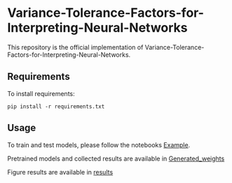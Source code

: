 # Variance-Tolerance-Factors-for-Interpreting-Neural-Networks

This repository is the official implementation of Variance-Tolerance-Factors-for-Interpreting-Neural-Networks. 

## Requirements

To install requirements:

```setup
pip install -r requirements.txt
```

## Usage

To train and test models, please follow the notebooks [Example](Example.ipynb).

Pretrained models and collected results are available in [Generated_weights](./Generated_weights)

Figure results are available in [results](./results)
